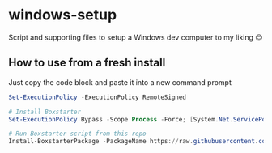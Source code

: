 # windows-setup
Script and supporting files to setup a Windows dev computer to my liking 😊

## How to use from a fresh install
Just copy the code block and paste it into a new command prompt

```powershell
Set-ExecutionPolicy -ExecutionPolicy RemoteSigned 

# Install Boxstarter
Set-ExecutionPolicy Bypass -Scope Process -Force; [System.Net.ServicePointManager]::SecurityProtocol = [System.Net.ServicePointManager]::SecurityProtocol -bor 3072;. iex ((New-Object System.Net.WebClient).DownloadString('https://boxstarter.org/bootstrapper.ps1')); Get-Boxstarter -Force

# Run Boxstarter script from this repo
Install-BoxstarterPackage -PackageName https://raw.githubusercontent.com/mikaelsnavy/windows-setup/master/boxstarter
```
